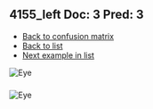 ## 4155_left Doc: 3 Pred: 3
- [Back to confusion matrix](https://github.com/juliandewit/kaggle_retinopathy/blob/master/matrix.md)
- [Back to list](https://github.com/juliandewit/kaggle_retinopathy/blob/master/lists/33/list.md)
- [Next example in list](https://github.com/juliandewit/kaggle_retinopathy/blob/master/lists/33/41/41566_left.md)

![Eye](https://retinopaty.blob.core.windows.net/size1024/4155_left_3.jpeg)

### 

![Eye]()
